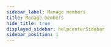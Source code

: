 ```yaml
---
sidebar_label: Manage members
title: Manage members
hide_title: true
displayed_sidebar: helpcenterSidebar
sidebar_position: 1
---
```


